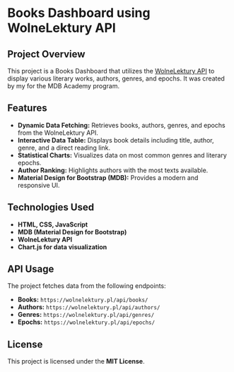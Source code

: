 # Books Dashboard using WolneLektury API

## Project Overview
This project is a Books Dashboard that utilizes the [WolneLektury API](https://wolnelektury.pl/) to display various literary works, authors, genres, and epochs. It was created by my for the MDB Academy program.

## Features
- **Dynamic Data Fetching:** Retrieves books, authors, genres, and epochs from the WolneLektury API.
- **Interactive Data Table:** Displays book details including title, author, genre, and a direct reading link.
- **Statistical Charts:** Visualizes data on most common genres and literary epochs.
- **Author Ranking:** Highlights authors with the most texts available.
- **Material Design for Bootstrap (MDB):** Provides a modern and responsive UI.

## Technologies Used
- **HTML, CSS, JavaScript**
- **MDB (Material Design for Bootstrap)**
- **WolneLektury API**
- **Chart.js for data visualization**

## API Usage
The project fetches data from the following endpoints:
- **Books:** `https://wolnelektury.pl/api/books/`
- **Authors:** `https://wolnelektury.pl/api/authors/`
- **Genres:** `https://wolnelektury.pl/api/genres/`
- **Epochs:** `https://wolnelektury.pl/api/epochs/`

## License
This project is licensed under the **MIT License**.
